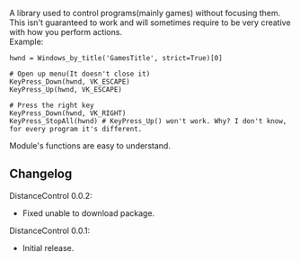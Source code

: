 A library used to control programs(mainly games) without focusing them.  
This isn't guaranteed to work and will sometimes require to be very creative with how you perform actions.  
Example:
```
hwnd = Windows_by_title('GamesTitle', strict=True)[0]

# Open up menu(It doesn't close it)
KeyPress_Down(hwnd, VK_ESCAPE)
KeyPress_Up(hwnd, VK_ESCAPE)

# Press the right key
KeyPress_Down(hwnd, VK_RIGHT)
KeyPress_StopAll(hwnd) # KeyPress_Up() won't work. Why? I don't know, for every program it's different.
```

Module's functions are easy to understand.


## Changelog

DistanceControl 0.0.2:  
- Fixed unable to download package.

DistanceControl 0.0.1:  
- Initial release.
